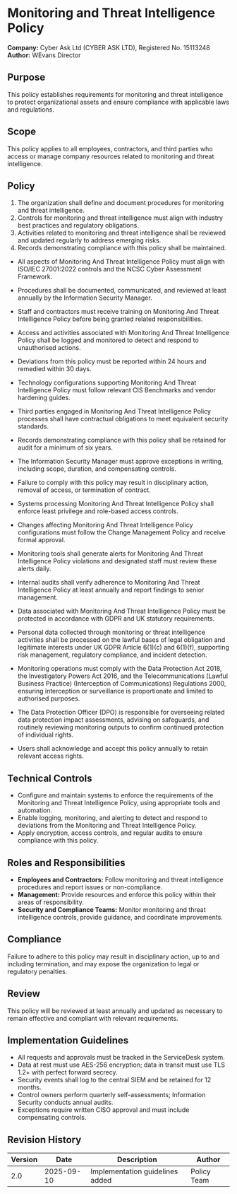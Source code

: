 # Monitoring and Threat Intelligence Policy

**Company:** Cyber Ask Ltd (CYBER ASK LTD), Registered No. 15113248  
**Author:** WEvans Director

## Purpose

This policy establishes requirements for monitoring and threat intelligence to protect organizational assets and ensure compliance with applicable laws and regulations.

## Scope

This policy applies to all employees, contractors, and third parties who access or manage company resources related to monitoring and threat intelligence.

## Policy
1. The organization shall define and document procedures for monitoring and threat intelligence.
2. Controls for monitoring and threat intelligence must align with industry best practices and regulatory obligations.
3. Activities related to monitoring and threat intelligence shall be reviewed and updated regularly to address emerging risks.
4. Records demonstrating compliance with this policy shall be maintained.

- All aspects of Monitoring And Threat Intelligence Policy must align with ISO/IEC 27001:2022 controls and the NCSC Cyber Assessment Framework.
- Procedures shall be documented, communicated, and reviewed at least annually by the Information Security Manager.
- Staff and contractors must receive training on Monitoring And Threat Intelligence Policy before being granted related responsibilities.
- Access and activities associated with Monitoring And Threat Intelligence Policy shall be logged and monitored to detect and respond to unauthorised actions.
- Deviations from this policy must be reported within 24 hours and remedied within 30 days.
- Technology configurations supporting Monitoring And Threat Intelligence Policy must follow relevant CIS Benchmarks and vendor hardening guides.
- Third parties engaged in Monitoring And Threat Intelligence Policy processes shall have contractual obligations to meet equivalent security standards.
- Records demonstrating compliance with this policy shall be retained for audit for a minimum of six years.
- The Information Security Manager must approve exceptions in writing, including scope, duration, and compensating controls.
- Failure to comply with this policy may result in disciplinary action, removal of access, or termination of contract.

- Systems processing Monitoring And Threat Intelligence Policy shall enforce least privilege and role-based access controls.
- Changes affecting Monitoring And Threat Intelligence Policy configurations must follow the Change Management Policy and receive formal approval.
- Monitoring tools shall generate alerts for Monitoring And Threat Intelligence Policy violations and designated staff must review these alerts daily.
- Internal audits shall verify adherence to Monitoring And Threat Intelligence Policy at least annually and report findings to senior management.
- Data associated with Monitoring And Threat Intelligence Policy must be protected in accordance with GDPR and UK statutory requirements.
- Personal data collected through monitoring or threat intelligence activities shall be processed on the lawful bases of legal obligation and legitimate interests under UK GDPR Article 6(1)(c) and 6(1)(f), supporting risk management, regulatory compliance, and incident detection.
- Monitoring operations must comply with the Data Protection Act 2018, the Investigatory Powers Act 2016, and the Telecommunications (Lawful Business Practice) (Interception of Communications) Regulations 2000, ensuring interception or surveillance is proportionate and limited to authorised purposes.
- The Data Protection Officer (DPO) is responsible for overseeing related data protection impact assessments, advising on safeguards, and routinely reviewing monitoring outputs to confirm continued protection of individual rights.
- Users shall acknowledge and accept this policy annually to retain relevant access rights.

## Technical Controls

- Configure and maintain systems to enforce the requirements of the Monitoring and Threat Intelligence Policy, using appropriate tools and automation.
- Enable logging, monitoring, and alerting to detect and respond to deviations from the Monitoring and Threat Intelligence Policy.
- Apply encryption, access controls, and regular audits to ensure compliance with this policy.

## Roles and Responsibilities

- **Employees and Contractors:** Follow monitoring and threat intelligence procedures and report issues or non-compliance.
- **Management:** Provide resources and enforce this policy within their areas of responsibility.
- **Security and Compliance Teams:** Monitor monitoring and threat intelligence controls, provide guidance, and coordinate improvements.

## Compliance

Failure to adhere to this policy may result in disciplinary action, up to and including termination, and may expose the organization to legal or regulatory penalties.

## Review

This policy will be reviewed at least annually and updated as necessary to remain effective and compliant with relevant requirements.

## Implementation Guidelines
- All requests and approvals must be tracked in the ServiceDesk system.
- Data at rest must use AES-256 encryption; data in transit must use TLS 1.2+ with perfect forward secrecy.
- Security events shall log to the central SIEM and be retained for 12 months.
- Control owners perform quarterly self-assessments; Information Security conducts annual audits.
- Exceptions require written CISO approval and must include compensating controls.

## Revision History

| Version | Date | Description | Author |
| ------- | ---------- | ----------------------- | ------ |
| 2.0     | 2025-09-10 | Implementation guidelines added | Policy Team |
